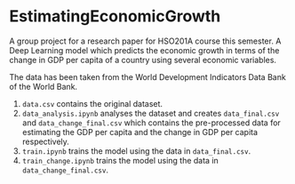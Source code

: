 # EstimatingEconomicGrowth
A group project for a research paper for HSO201A course this semester.
A Deep Learning model which predicts the economic growth in terms of the change in GDP per capita of a country using several economic variables. 

The data has been taken from the World Development Indicators Data Bank of the World Bank. 

1. `data.csv` contains the original dataset. 
2. `data_analysis.ipynb` analyses the dataset and creates `data_final.csv` and `data_change_final.csv` which contains the pre-processed data for estimating the GDP per capita and the change in GDP per capita respectively. 
3. `train.ipynb` trains the model using the data in `data_final.csv`. 
4. `train_change.ipynb` trains the model using the data in `data_change_final.csv`. 
